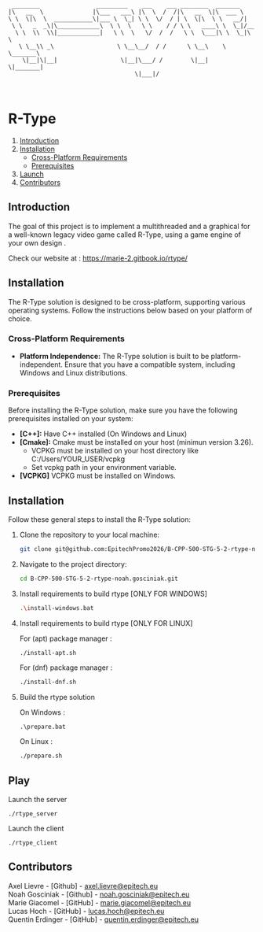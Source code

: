 ```text
 ________                _________    ___    ___ ________  _______      
|\   __  \              |\___   ___\ |\  \  /  /|\   __  \|\  ___ \     
\ \  \|\  \  ___________\|___ \  \_| \ \  \/  / | \  \|\  \ \   __/|    
 \ \   _  _\|\____________\  \ \  \   \ \    / / \ \   ____\ \  \_|/__  
  \ \  \\  \\|____________|   \ \  \   \/  /  /   \ \  \___|\ \  \_|\ \ 
   \ \__\\ _\                  \ \__\__/  / /      \ \__\    \ \_______\
    \|__|\|__|                  \|__|\___/ /        \|__|     \|_______|
                                    \|___|/                             
                                                                        
                                                                        
```


# R-Type

1. [Introduction](#introduction)
2. [Installation](#installation)
    - [Cross-Platform Requirements](#cross-platform-requirements)
    - [Prerequisites](#prerequisites)
3. [Launch](#play)
4. [Contributors](#contributors)

## Introduction
The goal of this project is to implement a multithreaded  and a graphical  for a well-known legacy video game called R-Type, using a game engine of your own design .

Check our website at : https://marie-2.gitbook.io/rtype/

## Installation
The R-Type solution is designed to be cross-platform, supporting various operating systems. Follow the instructions below based on your platform of choice.

### Cross-Platform Requirements

- **Platform Independence:** The R-Type solution is built to be platform-independent. Ensure that you have a compatible system, including Windows and Linux distributions.

### Prerequisites

Before installing the R-Type solution, make sure you have the following prerequisites installed on your system:

- **[C++]:** Have C++ installed (On Windows and Linux)
- **[Cmake]:** Cmake must be installed on your host (minimun version 3.26).
    - VCPKG must be installed on your host directory like C:/Users/YOUR_USER/vcpkg
    - Set vcpkg path in your environment variable.
- **[VCPKG]** VCPKG must be installed on Windows.

## Installation

Follow these general steps to install the R-Type solution:

1. Clone the repository to your local machine:

    ```bash
    git clone git@github.com:EpitechPromo2026/B-CPP-500-STG-5-2-rtype-noah.gosciniak.git
    ```

2. Navigate to the project directory:

    ```bash
    cd B-CPP-500-STG-5-2-rtype-noah.gosciniak.git
    ```

3. Install requirements to build rtype [ONLY FOR WINDOWS]

    ```bash
    .\install-windows.bat
    ```

4. Install requirements to build rtype [ONLY FOR LINUX]
    
    For (apt) package manager : 
    ```bash
    ./install-apt.sh
    ```

    For (dnf) package manager :
    ```bash
    ./install-dnf.sh
    ```

5. Build the rtype solution
    
    On Windows :
    ```
    .\prepare.bat
    ```

    On Linux :
    ```bash
    ./prepare.sh
    ```

## Play 

Launch the server
```
./rtype_server
```

Launch the client
```
./rtype_client
```

## Contributors

Axel Lievre - [Github] - axel.lievre@epitech.eu  
Noah Gosciniak - [Github] - noah.gosciniak@epitech.eu  
Marie Giacomel - [GitHub] - marie.giacomel@epitech.eu  
Lucas Hoch - [GitHub] - lucas.hoch@epitech.eu  
Quentin Erdinger - [GitHub] - quentin.erdinger@epitech.eu  
